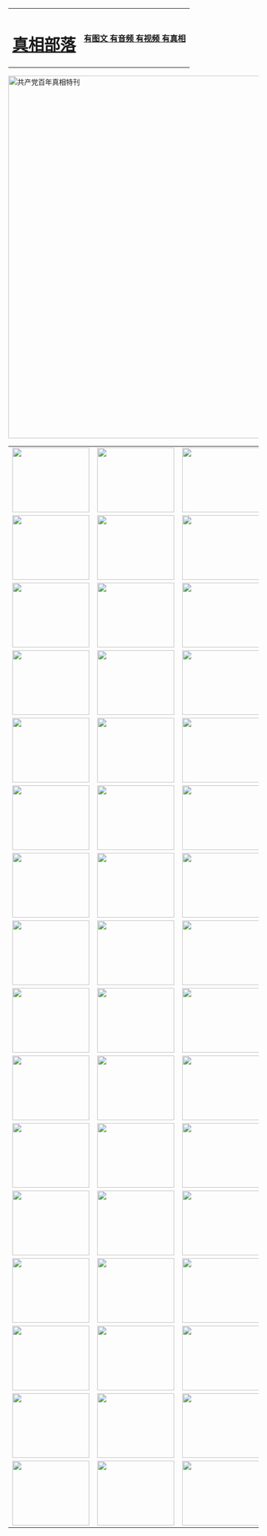 <table>
<tr>

<td>
	<H1><a href="http://z31.qyiku.com/zx/">真相部落</a></H1>
</td>
<td>
	<H4><a href="http://z31.qyiku.com/zx/">有图文 有音频 有视频 有真相</a></H4>
</td>
</tr>
</table>

 <div ><a href="http://z31.qyiku.com/zx/bngcd/"><img src="http://z31.qyiku.com/zx/bngcd/gcdbnzx.jpg" width="730"  border="0" alt="共产党百年真相特刊"></a></div>

<table>
<tr>
	<td><a href="http://c25.whiskydice.com/xtr/107/"><img  src ="http://c25.whiskydice.com/pic/2017/02/107.jpg" width="155px" height="130px"></a></td>
	<td><a href="http://c25.whiskydice.com/xtr/829/"><img src ="http://c25.whiskydice.com/pic/2017/02/829.jpg" width="155px" height="130px"></a></td>
	<td><a href="http://c25.whiskydice.com/xtr/69/"><img  src ="http://c25.whiskydice.com/pic/2017/02/69.jpg" width="155px" height="130px"></a></td>
	<td><a href="http://c25.whiskydice.com/xtr/99/"><img  src ="http://c25.whiskydice.com/pic/2017/02/99.jpg" width="155px" height="130px"></a></td>
</tr>
<tr>
	<td><a href="http://c25.whiskydice.com/xtr/40/"><img  src ="http://c25.whiskydice.com/pic/2017/02/40.jpg" width="155px" height="130px"></a></td>
	<td><a href="http://c25.whiskydice.com/xtr/20/"><img  src ="http://c25.whiskydice.com/pic/2017/02/20.jpg" width="155px" height="130px"></a></td>
	<td><a href="http://c25.whiskydice.com/xtr/81/"><img  src ="http://c25.whiskydice.com/pic/2017/02/81.jpg" width="155px" height="130px"></a></td>
	<td><a href="http://c25.whiskydice.com/xtr/2/"><img  src ="http://c25.whiskydice.com/pic/2017/02/2.jpg" width="155px" height="130px"></a></td>
</tr>
<tr>
	<td><a href="http://c25.whiskydice.com/xtr/86/"><img  src ="http://c25.whiskydice.com/pic/2017/02/86.jpg" width="155px" height="130px"></a></td>
	<td><a href="http://c25.whiskydice.com/xtr/109/"><img  src ="http://c25.whiskydice.com/pic/2017/02/109.jpg" width="155px" height="130px"></a></td>
	<td><a href="http://c25.whiskydice.com/xtr/1378/"><img  src ="http://c25.whiskydice.com/pic/2017/02/1378.jpg" width="155px" height="130px"></a></td>
	<td><a href="http://c25.whiskydice.com/xtr/57/"><img  src ="http://c25.whiskydice.com/pic/2017/02/57.jpg" width="155px" height="130px"></a></td>
</tr>
<tr>
	<td><a href="http://c25.whiskydice.com/xtr/1219/"><img  src ="http://c25.whiskydice.com/pic/2017/02/1219.jpg" width="155px" height="130px"></a></td>
	<td><a href="http://c25.whiskydice.com/xtr/1220/"><img  src ="http://c25.whiskydice.com/pic/2017/02/1220.jpg" width="155px" height="130px"></a></td>
	<td><a href="http://c25.whiskydice.com/xtr/1221/"><img  src ="http://c25.whiskydice.com/pic/2017/02/1221.jpg" width="155px" height="130px"></a></td>
	<td><a href="http://c25.whiskydice.com/xtr/51/"><img  src ="http://c25.whiskydice.com/pic/2017/02/51.jpg" width="155px" height="130px"></a></td>
</tr>
<tr>
	<td><a href="http://c25.whiskydice.com/xtr/1055/"><img  src ="http://c25.whiskydice.com/pic/2017/02/1055.jpg" width="155px" height="130px"></a></td>
	<td><a href="http://c25.whiskydice.com/xtr/611/"><img  src ="http://c25.whiskydice.com/pic/2017/02/611.jpg" width="155px" height="130px"></a></td>
	<td><a href="http://c25.whiskydice.com/xtr/1121/"><img  src ="http://c25.whiskydice.com/pic/2017/02/1121.jpg" width="155px" height="130px"></a></td>
	<td><a href="http://c25.whiskydice.com/xtr/610/"><img  src ="http://c25.whiskydice.com/pic/2017/02/610.jpg" width="155px" height="130px"></a></td>
</tr>
<tr>
	<td><a href="http://c25.whiskydice.com/xtr/1128/"><img  src ="http://c25.whiskydice.com/pic/2017/02/1128.jpg" width="155px" height="130px"></a></td>
	<td><a href="http://c25.whiskydice.com/xtr/1395/"><img  src ="http://c25.whiskydice.com/pic/2017/02/1406.jpg" width="155px" height="130px"></a></td>
	<td><a href="http://c25.whiskydice.com/xtr/1407/"><img  src ="http://c25.whiskydice.com/pic/2017/02/1407.jpg" width="155px" height="130px"></a></td>
	<td><a href="http://c25.whiskydice.com/xtr/934/"><img  src ="http://c25.whiskydice.com/pic/2017/02/934.jpg" width="155px" height="130px"></a></td>
</tr>
<tr>
	<td><a href="http://c25.whiskydice.com/xtr/641/"><img  src ="http://c25.whiskydice.com/pic/2017/02/641.jpg" width="155px" height="130px"></a></td>
	<td><a href="http://c25.whiskydice.com/xtr/949/"><img  src ="http://c25.whiskydice.com/pic/2017/02/949.jpg" width="155px" height="130px"></a></td>
	<td><a href="http://c25.whiskydice.com/xtr/112/"><img  src ="http://c25.whiskydice.com/pic/2017/02/112.jpg" width="155px" height="130px"></a></td>
	<td><a href="http://c25.whiskydice.com/xtr/812/"><img  src ="http://c25.whiskydice.com/pic/2017/02/812.jpg" width="155px" height="130px"></a></td>
</tr>
<tr>
	<td><a href="http://c25.whiskydice.com/xtr/103/"><img  src ="http://c25.whiskydice.com/pic/2017/02/103.jpg" width="155px" height="130px"></a></td>
	<td><a href="http://c25.whiskydice.com/xtr/3/"><img  src ="http://c25.whiskydice.com/pic/2017/02/3.jpg" width="155px" height="130px"></a></td>
	<td><A href="http://c25.whiskydice.com/mp4/zx/2015/11/Lkmtt.mp4" target="_blank" title="莲开满天庭"><img  src="http://c25.whiskydice.com/pic/2015/11/Lkmtt3480_jssor.jpg"  width="155px" height="130px"></A></td>
	<td><A href="http://c25.whiskydice.com/mp4/zx/2015/11/2013513.mp4" target="_blank" title="飞旋的法轮"><img  src="http://c25.whiskydice.com/pic/2015/11/falun480_jssor.jpg"  width="155px" height="130px"></A></td>
</tr>
<tr>
	<td><A href="http://c25.whiskydice.com/mp4/zx/2015/11/NYParade.mp4" target="_blank" title="2004年4月10日法轮功纽约大游行"><img  src="http://c25.whiskydice.com/pic/2015/11/nyparade480_jssor.jpg"  width="155px" height="130px"></A></td>
	<td><A href="http://c25.whiskydice.com/mp4/news617/2015/05/WEB_s28093.mp4" target="_blank" title="2015年世界法轮大法日特别报导"><img  src="http://c25.whiskydice.com/pic/2015/11/p6752711a666997037_jssor.jpg"  width="155px" height="130px"></A></td>
	<td><A href="http://c25.whiskydice.com/mp4/news829/2015/11/30211_326650.mp4" target="_blank" title="沧州绑架案连审四天 民众抹泪称审好人"><img  src="http://c25.whiskydice.com/pic/2015/11/changzhou2480_jssor.jpg"  width="155px" height="130px"></A></td>
	<td><A href="http://c25.whiskydice.com/mp4/mhph/2015/10/changzhou.mp4" target="_blank" title="沧州真相--狮城血泪"><img  src="http://c25.whiskydice.com/pic/2015/11/changzhou480_jssor.jpg"  width="155px" height="130px"></A></td>
</tr>
<tr>
	<td><A href="http://c25.whiskydice.com/mp4/mhjd/mhjd_55.mp4" target="_blank" title="正义律师与无罪辩护"><img  src="http://c25.whiskydice.com/pic/2015/11/wzbh480_jssor.jpg"  width="155px" height="130px"></A></td>
	<td><A href="http://c25.whiskydice.com/mp4/zx/2015/11/layerkcs.mp4" target="_blank" title="中国的良心--高智晟律师"><img  src="http://c25.whiskydice.com/pic/2015/11/layerkcs2480_jssor.jpg"  width="155px" height="130px"></A></td>
	<td><A href="http://c25.whiskydice.com/mp4/mhph/2015/10/szxl.mp4" target="_blank" title="神州血泪--北京、大庆、广东、哈尔滨"><img  src="http://c25.whiskydice.com/pic/2015/11/szxl480_jssor.jpg"  width="155px" height="130px"></A></td>
	<td><A href="http://c25.whiskydice.com/mp4/zx/2015/11/TangShanFFXS.mp4" target="_blank" title="真相纪录片：凤凰新生"><img  src="http://c25.whiskydice.com/pic/2015/11/fhxs2480_jssor.jpg"  width="155px" height="130px"></A></td>
</tr>
<tr>
	<td><A href="http://c25.whiskydice.com/mp4/zx/2015/11/jidong.mp4" target="_blank" title="冀东监狱的罪恶"><img  src="http://c25.whiskydice.com/pic/2015/11/jidong480_jssor.jpg"  width="155px" height="130px"></A></td>
	<td><A href="http://c25.whiskydice.com/mp4/mhph/2015/10/tangshan.mp4" target="_blank" title="凤凰血泪"><img  src="http://c25.whiskydice.com/pic/2015/11/tangshan480_jssor.jpg"  width="155px" height="130px"></A>
					</div></td>
	<td>	<A href="http://c25.whiskydice.com/mp4/mhph/2015/10/zfxtzxl.mp4" target="_blank" title="政法系统罪行录--唐山篇"><img  src="http://c25.whiskydice.com/pic/2015/11/zfxtzxl480_jssor.jpg"  width="155px" height="130px"></A></td>
	<td><A href="http://c25.whiskydice.com/mp4/mhph/2015/10/QDBG.mp4" target="_blank" title="青岛悲歌"><img  src="http://c25.whiskydice.com/pic/2015/10/qdbg2480_jssor.jpg"  width="155px" height="130px"></A></td>
</tr>
<tr>
	<td><A href="http://c25.whiskydice.com/mp4/mhph/2015/10/huludao.mp4" target="_blank" title="葫芦岛永恒的见证"><img  src="http://c25.whiskydice.com/pic/2015/10/huludao480_jssor.jpg"  width="155px" height="130px"></A></td>
	<td><A href="http://c25.whiskydice.com/mp4/mhph/2015/10/qbzx.mp4" target="_blank" title="湖畔泉边听真相-济南泉城的传奇"><img  src="http://c25.whiskydice.com/pic/2015/10/hupan480_jssor.jpg"  width="155px" height="130px"></A></td>
	<td><A href="http://c25.whiskydice.com/mp4/mhph/2015/10/baoding_dvd_v2.mp4" target="_blank" title="燕赵悲歌"><img  src="http://c25.whiskydice.com/pic/2015/10/yzbg480_jssor.jpg"  width="155px" height="130px"></A></td>
	<td><A href="http://c25.whiskydice.com/mp4/zx/2015/11/meihuashi_complete_ED2.0.mp4" target="_blank" title="梅花诗完整版"><img  src="http://c25.whiskydice.com/pic/2015/11/mhs480_jssor.jpg"  width="155px" height="130px"></A></td>
</tr>
<tr>
	<td><A href="http://c25.whiskydice.com/mp4/zx/2015/11/fengbei512k.mp4" target="_blank" title="丰碑"><img  src="http://c25.whiskydice.com/pic/2015/11/fongbei480_jssor.jpg"  width="155px" height="130px"></A></td>
	<td><A href="http://c25.whiskydice.com/mp4/zx/2015/11/fytdxComplete.mp4" target="_blank" title="风雨天地行全集"><img  src="http://c25.whiskydice.com/pic/2015/11/fytdxWhite480_jssor.jpg"  width="155px" height="130px"></A></td>
	<td><A href="http://c25.whiskydice.com/mp4/zx/2015/11/JianZheng.mp4" target="_blank" title="见证"><img  src="http://c25.whiskydice.com/pic/2015/11/witness480_jssor.jpg"  width="155px" height="130px"></A></td>
	<td><A href="http://c25.whiskydice.com/mp4/mhph/2015/10/hcym.mp4" target="_blank" title="红朝阴谋"><img  src="http://c25.whiskydice.com/pic/2015/10/hcym480_jssor.jpg"  width="155px" height="130px"></A></td>
</tr>
<tr>
	<td><A href="http://c25.whiskydice.com/mp4/zx/2015/11/zfzxPalV3.mp4" target="_blank" title="是自焚还是骗局"><img  src="http://c25.whiskydice.com/pic/2015/11/zfzx4805_jssor.jpg"  width="155px" height="130px"></A></td>
	<td><A href="http://c25.whiskydice.com/mp4/zx/2015/11/lsdspMsyTd.mp4" target="_blank" title="历史的审判"><img  src="http://c25.whiskydice.com/pic/2015/11/lsdsp480_jssor.jpg"  width="155px" height="130px"></A></td>
	<td><A href="http://c25.whiskydice.com/mp4/news886/2015/11/concat886.mp4" target="_blank" title="一周全球控告江泽民"><img  src="http://c25.whiskydice.com/pic/2015/11/news886480_jssor.jpg"  width="155px" height="130px"></A></td>
	<td><A href="http://c25.whiskydice.com/mp4/news1378/2014/08/CQSD_s0_e4_v2_i0-CQSD_4-video.mp4" target="_blank" title="欧洲的抉择"><img  src="http://c25.whiskydice.com/pic/2015/11/p5143421a564166643-ss_jssor.jpg"  width="155px" height="130px"></A></td>
</tr>
<tr>
	<td><A href="http://c25.whiskydice.com/mp4/zx/2015/11/hk20150720parade.mp4" target="_blank" title="港法轮功反迫害大游行 大陆游客震撼"><img  src="http://c25.whiskydice.com/pic/2015/11/281098-ss_jssor.jpg"  width="155px" height="130px"></A></td>
	<td><A href="http://c25.whiskydice.com/mp4/zx/2015/11/20150720hkParade512k.mp4" target="_blank" title="香港法轮功720游行声援诉江潮"><img  src="http://c25.whiskydice.com/pic/2015/11/2015720parade480_jssor.jpg"  width="155px" height="130px"></A></td>
	<td><A href="http://c25.whiskydice.com/mp4/zx/2015/11/hktdc512.mp4" target="_blank" title="香港退党潮"><img  src="http://c25.whiskydice.com/pic/2015/11/hktdc480_jssor.jpg"  width="155px" height="130px"></A></td>
	<td><A href="http://c25.whiskydice.com/mp4/news413/2015/11/concat413.mp4" target="_blank" title="本月退党精选"><img  src="http://c25.whiskydice.com/pic/2015/11/tuidang480_jssor.jpg"  width="155px" height="130px"></A></td>
</tr>
<tr>
	<td><A href="http://c25.whiskydice.com/mp4/news823/2015/11/TSZG_British_1_QA_A_TSZG-61-1_XinHaoNianZuoZh_P617180.mp4" target="_blank" title="辛灏年：纪念《九评共产党》发表十周年演讲"><img  src="http://c25.whiskydice.com/pic/2015/11/xhn9p10480_jssor.jpg"  width="155px" height="130px"></A></td>
	<td><A href="http://c25.whiskydice.com/mp4/news57/2015/11/JPGCD8.mp4" target="_blank" title="【九评之八】评中国共产党的邪教本质"><img  src="http://c25.whiskydice.com/pic/2015/11/9pkcd8p480_jssor.jpg"  width="155px" height="130px"></A></td>
	<td><A href="http://c25.whiskydice.com/mp4/other/kao.Chih.Sheng_story.mp4"  target="_blank" title="超越恐惧:高智晟的故事"				style="font-size:20px;"><img src="http://c25.whiskydice.com/pic/2016/12/GZS201408070902.jpg"  width="155px" height="130px">
						</A></td>
	<td><A href="http://c25.whiskydice.com/mp4/zx/2016/11/oh10yearsInv.mp4"  target="_blank" title="纪录片《活摘 十年调查》完整版" style="font-size:20px;"><img src="http://c25.whiskydice.com/pic/2016/11/10yearsOHinv.jpg"  width="155px" height="130px">
						</A></td>
</tr>
</table>


